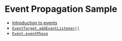 # Event Propagation Sample

- [Introduction to events](https://developer.mozilla.org/en-US/docs/Learn/JavaScript/Building_blocks/Events)
- [`EventTarget.addEventListener()`](https://developer.mozilla.org/en-US/docs/Web/API/EventTarget/addEventListener)
- [`Event.eventPhase`](https://developer.mozilla.org/en-US/docs/Web/API/Event/eventPhase)
